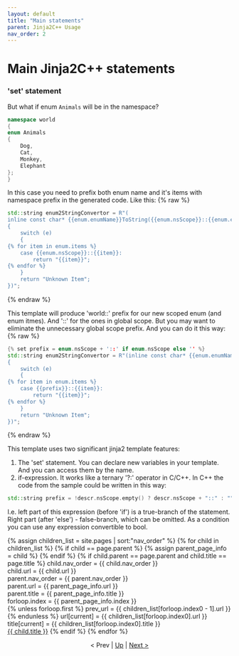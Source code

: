 ```yaml
---
layout: default
title: "Main statements"
parent: Jinja2C++ Usage
nav_order: 2
---
```


# Main Jinja2C++ statements

### 'set' statement
But what if enum `Animals` will be in the namespace?

```c++
namespace world
{
enum Animals
{
    Dog,
    Cat,
    Monkey,
    Elephant
};
}
```
In this case you need to prefix both enum name and it's items with namespace prefix in the generated code. Like this:
{% raw %}
```c++
std::string enum2StringConvertor = R"(
inline const char* {{enum.enumName}}ToString({{enum.nsScope}}::{{enum.enumName}} e)
{
    switch (e)
    {
{% for item in enum.items %}
    case {{enum.nsScope}}::{{item}}:
        return "{{item}}";
{% endfor %}
    }
    return "Unknown Item";
})";
```
{% endraw %}

This template will produce 'world::' prefix for our new scoped enum (and enum itmes). And '::' for the ones in global scope. But you may want to eliminate the unnecessary global scope prefix. And you can do it this way:
{% raw %}
```c++
{% set prefix = enum.nsScope + '::' if enum.nsScope else '' %}
std::string enum2StringConvertor = R"(inline const char* {{enum.enumName}}ToString({{prefix}}::{{enum.enumName}} e)
{
    switch (e)
    {
{% for item in enum.items %}
    case {{prefix}}::{{item}}:
        return "{{item}}";
{% endfor %}
    }
    return "Unknown Item";
})";
```
{% endraw %}

This template uses two significant jinja2 template features:
1. The 'set' statement. You can declare new variables in your template. And you can access them by the name.
2. if-expression. It works like a ternary '?:' operator in C/C++. In C++ the code from the sample could be written in this way:
```c++
std::string prefix = !descr.nsScope.empty() ? descr.nsScope + "::" : "";
```
I.e. left part of this expression (before 'if') is a true-branch of the statement. Right part (after 'else') - false-branch, which can be omitted. As a condition you can use any expression convertible to bool.

{% assign children_list = site.pages | sort:"nav_order" %}
{% for child in children_list %}
  {% if child == page.parent %}
  {% assign parent_page_info = child %}
  {% endif %}
  {% if child.parent == page.parent and  child.title == page.title %}
    child.nav_order = {{ child.nav_order }}</br>
    child.url = {{ child.url }}<br/>
    parent.nav_order = {{ parent.nav_order }}<br/>
    parent.url = {{ parent_page_info.url }}<br/>
    parent.title = {{ parent_page_info.title }}<br/>
    forloop.index = {{ parent_page_info.index }}<br/>
    {% unless forloop.first %}
    prev_url = {{ children_list[forloop.index0 - 1].url }}<br/>
    {% endunless %}
    url[current] = {{ children_list[forloop.index0].url }}<br/>
    title[current] = {{ children_list[forloop.index0].title }}<br/>
    <a href="{{ child.url | absolute_url }}">{{ child.title }}</a>
  {% endif %}
{% endfor %}
<p><div align="center">&lt; Prev | <a href="{{ page.parent.url }}">Up</a> | <a href="main_statements.html">Next &gt;</a></div></p>


